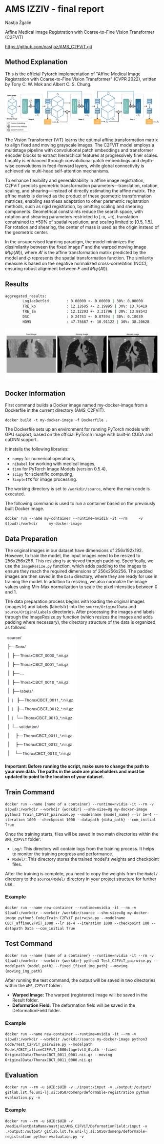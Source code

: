 # AMS IZZIV - final report
Nastja Žgalin

Affine Medical Image Registration with Coarse-to-Fine Vision Transformer (C2FViT)

https://github.com/nastjaz/AMS_C2FViT.git


## Method Explanation
This is the official Pytorch implementation of "Affine Medical Image Registration with Coarse-to-Fine Vision Transformer" (CVPR 2022), written by Tony C. W. Mok and Albert C. S. Chung.

![plot](./source/Figure/overview.png?raw=true)

The Vision Transformer (ViT) learns the optimal affine transformation matrix to align fixed and moving grayscale images. The C2FViT model employs a multistage pipeline with convolutional patch embeddings and transformer encoder blocks to extract hierarchical features at progressively finer scales. Locality is enhanced through convolutional patch embeddings and depth-wise convolutions in feed-forward layers, while global connectivity is achieved via multi-head self-attention mechanisms.

To enhance flexibility and generalizability in affine image registration, C2FViT predicts geometric transformation parameters—translation, rotation, scaling, and shearing—instead of directly estimating the affine matrix. The affine matrix is derived as the product of these geometric transformation matrices, enabling seamless adaptation to other parametric registration methods, such as rigid registration, by omitting scaling and shearing components. Geometrical constraints reduce the search space, with rotation and shearing parameters restricted to [-π, +π], translation constrained to ±50% of spatial resolution, and scaling limited to [0.5, 1.5]. For rotation and shearing, the center of mass is used as the origin instead of the geometric center.

In the unsupervised learning paradigm, the model minimizes the dissimilarity between the fixed image 𝐹 and the warped moving image 𝑀(𝜑(𝐴𝑓)), where 𝐴𝑓 is the affine transformation matrix predicted by the model and 𝜑 represents the spatial transformation function. 
The similarity measure is based on the negative normalized cross-correlation (NCC), ensuring robust alignment between 𝐹 and 𝑀(𝜑(𝐴𝑓)). 


## Results

```bash
aggregated_results:
        LogJacDetStd        : 0.00000 +- 0.00000 | 30%: 0.00000
        TRE_kp              : 12.12685 +- 2.19995 | 30%: 13.76419
        TRE_lm              : 12.12293 +- 3.21796 | 30%: 13.88543
        DSC                 : 0.24743 +- 0.07594 | 30%: 0.18039
        HD95                : 47.75687 +- 10.91122 | 30%: 38.20628
```

![plot](./source/Figure/0011.png?raw=true)


## Docker Information

First command builds a Docker image named my-docker-image from a Dockerfile in the current directory (AMS_C2FViT).

`docker build -t my-docker-image -f Dockerfile .`

The Dockerfile sets up an environment for running PyTorch models with GPU support, based on the official PyTorch image with built-in CUDA and cuDNN support.

It installs the following libraries:
- `numpy` for numerical operations,
- `nibabel` for working with medical images,
- `timm` for PyTorch Image Models (version 0.5.4),
- `scipy` for scientific computing,
- `SimpleITK` for image processing.

The working directory is set to `/workdir/source`, where the main code is executed.

The following command is used to run a container based on the previously built Docker image.

`docker run --name my-container --runtime=nvidia -it --rm     -v $(pwd):/workdir     my-docker-image`



## Data Preparation

The original images in our dataset have dimensions of 256x192x192. However, to train the model, the input images need to be resized to 256x256x256. This resizing is achieved through padding. Specifically, we use the `ImageResize.py` function, which adds padding to the images to ensure they reach the required dimensions of 256x256x256. The padded images are then saved in the `Data` directory, where they are ready for use in training the model. In addition to resizing, we also normalize the image values using Min-Max normalization to scale the pixel intensities between 0 and 1.

The data preparation process begins with loading the original images (imagesTr) and labels (labelsTr) into the `source/OriginalData` and `source/OriginalLabels` directories. After processing the images and labels through the ImageResize.py function (which resizes the images and adds padding where necessary), the directory structure of the data is organized as follows: 

![plot](./source/Figure/structure.png?raw=true)


**Important: Before running the script, make sure to change the path to your own data. The paths in the code are placeholders and must be updated to point to the location of your dataset.**


## Train Command

`docker run --name {name of a container} --runtime=nvidia -it --rm -v $(pwd):/workdir --workdir {workdir} --shm-size=8g my-docker-image python3 Train_C2FViT_pairwise.py --modelname {model_name} --lr 1e-4 --iteration 1000 --checkpoint 1000 --datapath {data_path} --com_initial True`

Once the training starts, files will be saved in two main directories within the `AMS_C2FViT` folder:
- `Log/`: This directory will contain logs from the training process. It helps to monitor the training progress and performance.
- `Model/`: This directory stores the trained model's weights and checkpoint files. 

After the training is complete, you need to copy the weights from the `Model/` directory to the `source/Model/` directory in your project structure for further use.

### Example

`docker run --name new-container --runtime=nvidia -it --rm -v $(pwd):/workdir --workdir /workdir/source --shm-size=8g my-docker-image python3 Code/Train_C2FViT_pairwise.py --modelname CBCT_affineC2FViT_1000 --lr 1e-4 --iteration 1000 --checkpoint 100 --datapath Data --com_initial True`


## Test Command

`docker run --name {name of a container} --runtime=nvidia -it --rm -v $(pwd):/workdir --workdir {workdir} python3 Test_C2FViT_pairwise.py --modelpath {model_path} --fixed {fixed_img_path} --moving {moving_img_path}`

After running the test command, the output will be saved in two directories within the `AMS_C2FViT` folder:

- **Warped Image:** The warped (registered) image will be saved in the Result folder.
- **Deformation Field:** The deformation field will be saved in the DeformationField folder.

### Example

`docker run --name new-container --runtime=nvidia -it --rm -v $(pwd):/workdir --workdir /workdir/source my-docker-image python3 Code/Test_C2FViT_pairwise.py --modelpath Model/CBCT_affineC2FViT_1000stagelvl3_0.pth --fixed OriginalData/ThoraxCBCT_0011_0001.nii.gz --moving OriginalData/ThoraxCBCT_0011_0000.nii.gz`


## Evaluation

`docker run --rm -u $UID:$UID -v ./input:/input -v ./output:/output/ gitlab.lst.fe.uni-lj.si:5050/domenp/deformable-registration python evaluation.py -v`

### Example

`docker run --rm -u $UID:$UID -v /media/FastDataMama/nastjaz/AMS_C2FViT/DeformationField:/input -v ./output:/output/ gitlab.lst.fe.uni-lj.si:5050/domenp/deformable-registration python evaluation.py -v`